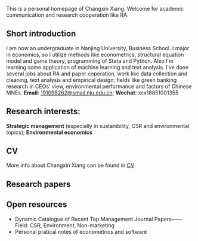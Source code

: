 This is a personal homepage of Changxin Xiang. Welcome for academic communication and research cooperation like RA.
## Short introduction
I am now an undergraduate in Nanjing University, Business School. I major in economics, so I utilize methods like econometrics, structural equation model and game theory, programming of Stata and Python. Also I'm learning some application of machine learning and text analysis. I've done several jobs about RA and paper coperation, work like data collection and cleaning, text analysis and empirical design; fields like green banking research in CEOs' view, environmental performance and factors of Chinese MNEs.
**Email**: 191098262@smail.nju.edu.cn; 
**Wechat**: xcx18851001355
## Research interests:
**Strategic management** (especially in sustanibility, CSR and environmental topics); **Environmental economics**
## CV
More info about Changxin Xiang can be found in [CV](https://github.com/changxinxiang/changxinxiang/blob/gh-pages/CV_Changxin%20Xiang_2021.pdf)
## Research papers

## Open resources
- Dynamic Catalogue of Recent Top Management Journal Papers——Field: CSR, Environment, Non-marketing
- Personal pratical notes of econometrics and software
